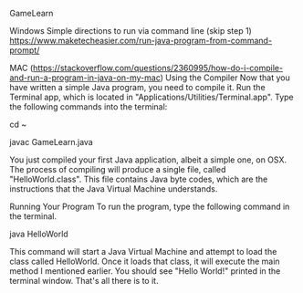 GameLearn

Windows
Simple directions to run via command line (skip step 1)
https://www.maketecheasier.com/run-java-program-from-command-prompt/

MAC   (https://stackoverflow.com/questions/2360995/how-do-i-compile-and-run-a-program-in-java-on-my-mac)
Using the Compiler
Now that you have written a simple Java program, you need to compile it. Run the Terminal app, which is located in "Applications/Utilities/Terminal.app". Type the following commands into the terminal:

cd ~

javac GameLearn.java

You just compiled your first Java application, albeit a simple one, on OSX. The process of compiling will produce a single file, called "HelloWorld.class". This file contains Java byte codes, which are the instructions that the Java Virtual Machine understands.

Running Your Program
To run the program, type the following command in the terminal.

java HelloWorld

This command will start a Java Virtual Machine and attempt to load the class called HelloWorld. Once it loads that class, it will execute the main method I mentioned earlier. You should see "Hello World!" printed in the terminal window. That's all there is to it.
